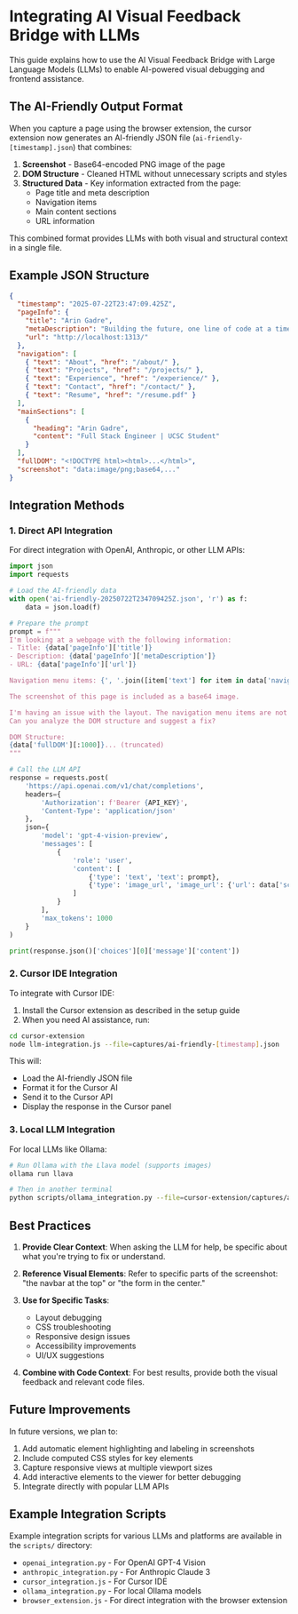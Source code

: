 # Integrating AI Visual Feedback Bridge with LLMs

This guide explains how to use the AI Visual Feedback Bridge with Large Language Models (LLMs) to enable AI-powered visual debugging and frontend assistance.

## The AI-Friendly Output Format

When you capture a page using the browser extension, the cursor extension now generates an AI-friendly JSON file (`ai-friendly-[timestamp].json`) that combines:

1. **Screenshot** - Base64-encoded PNG image of the page
2. **DOM Structure** - Cleaned HTML without unnecessary scripts and styles
3. **Structured Data** - Key information extracted from the page:
   - Page title and meta description
   - Navigation items
   - Main content sections
   - URL information

This combined format provides LLMs with both visual and structural context in a single file.

## Example JSON Structure

```json
{
  "timestamp": "2025-07-22T23:47:09.425Z",
  "pageInfo": {
    "title": "Arin Gadre",
    "metaDescription": "Building the future, one line of code at a time",
    "url": "http://localhost:1313/"
  },
  "navigation": [
    { "text": "About", "href": "/about/" },
    { "text": "Projects", "href": "/projects/" },
    { "text": "Experience", "href": "/experience/" },
    { "text": "Contact", "href": "/contact/" },
    { "text": "Resume", "href": "/resume.pdf" }
  ],
  "mainSections": [
    {
      "heading": "Arin Gadre",
      "content": "Full Stack Engineer | UCSC Student"
    }
  ],
  "fullDOM": "<!DOCTYPE html><html>...</html>",
  "screenshot": "data:image/png;base64,..."
}
```

## Integration Methods

### 1. Direct API Integration

For direct integration with OpenAI, Anthropic, or other LLM APIs:

```python
import json
import requests

# Load the AI-friendly data
with open('ai-friendly-20250722T234709425Z.json', 'r') as f:
    data = json.load(f)

# Prepare the prompt
prompt = f"""
I'm looking at a webpage with the following information:
- Title: {data['pageInfo']['title']}
- Description: {data['pageInfo']['metaDescription']}
- URL: {data['pageInfo']['url']}

Navigation menu items: {', '.join([item['text'] for item in data['navigation']])}

The screenshot of this page is included as a base64 image.

I'm having an issue with the layout. The navigation menu items are not properly aligned. 
Can you analyze the DOM structure and suggest a fix?

DOM Structure:
{data['fullDOM'][:1000]}... (truncated)
"""

# Call the LLM API
response = requests.post(
    'https://api.openai.com/v1/chat/completions',
    headers={
        'Authorization': f'Bearer {API_KEY}',
        'Content-Type': 'application/json'
    },
    json={
        'model': 'gpt-4-vision-preview',
        'messages': [
            {
                'role': 'user',
                'content': [
                    {'type': 'text', 'text': prompt},
                    {'type': 'image_url', 'image_url': {'url': data['screenshot']}}
                ]
            }
        ],
        'max_tokens': 1000
    }
)

print(response.json()['choices'][0]['message']['content'])
```

### 2. Cursor IDE Integration

To integrate with Cursor IDE:

1. Install the Cursor extension as described in the setup guide
2. When you need AI assistance, run:

```bash
cd cursor-extension
node llm-integration.js --file=captures/ai-friendly-[timestamp].json
```

This will:
- Load the AI-friendly JSON file
- Format it for the Cursor AI
- Send it to the Cursor API
- Display the response in the Cursor panel

### 3. Local LLM Integration

For local LLMs like Ollama:

```bash
# Run Ollama with the Llava model (supports images)
ollama run llava

# Then in another terminal
python scripts/ollama_integration.py --file=cursor-extension/captures/ai-friendly-[timestamp].json
```

## Best Practices

1. **Provide Clear Context**: When asking the LLM for help, be specific about what you're trying to fix or understand.

2. **Reference Visual Elements**: Refer to specific parts of the screenshot: "the navbar at the top" or "the form in the center."

3. **Use for Specific Tasks**:
   - Layout debugging
   - CSS troubleshooting
   - Responsive design issues
   - Accessibility improvements
   - UI/UX suggestions

4. **Combine with Code Context**: For best results, provide both the visual feedback and relevant code files.

## Future Improvements

In future versions, we plan to:

1. Add automatic element highlighting and labeling in screenshots
2. Include computed CSS styles for key elements
3. Capture responsive views at multiple viewport sizes
4. Add interactive elements to the viewer for better debugging
5. Integrate directly with popular LLM APIs

## Example Integration Scripts

Example integration scripts for various LLMs and platforms are available in the `scripts/` directory:

- `openai_integration.py` - For OpenAI GPT-4 Vision
- `anthropic_integration.py` - For Anthropic Claude 3
- `cursor_integration.js` - For Cursor IDE
- `ollama_integration.py` - For local Ollama models
- `browser_extension.js` - For direct integration with the browser extension 